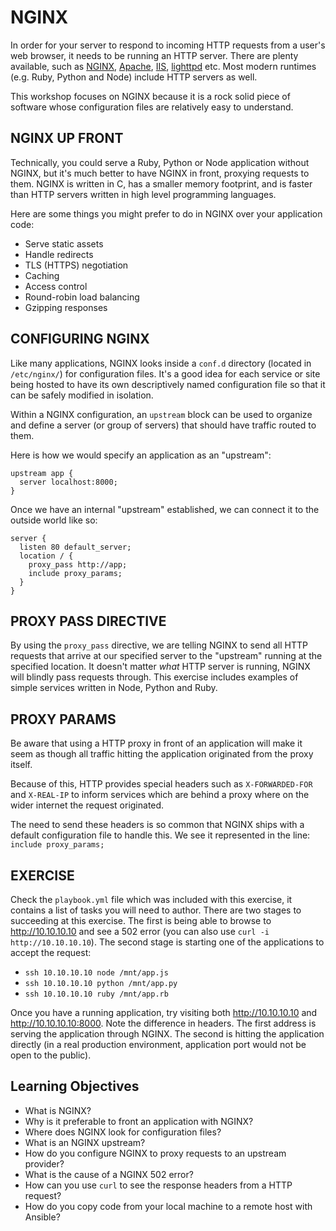 # NGINX

In order for your server to respond to incoming HTTP requests from a user's web
browser, it needs to be running an HTTP server. There are plenty available, such
as [NGINX], [Apache], [IIS], [lighttpd] etc. Most modern runtimes (e.g. Ruby,
Python and Node) include HTTP servers as well.

This workshop focuses on NGINX because it is a rock solid piece of software
whose configuration files are relatively easy to understand.

## NGINX UP FRONT

Technically, you could serve a Ruby, Python or Node application without NGINX,
but it's much better to have NGINX in front, proxying requests to them.
NGINX is written in C, has a smaller memory footprint, and is faster than HTTP
servers written in high level programming languages.

Here are some things you might prefer to do in NGINX over your application code:

- Serve static assets
- Handle redirects
- TLS (HTTPS) negotiation
- Caching
- Access control
- Round-robin load balancing
- Gzipping responses

## CONFIGURING NGINX

Like many applications, NGINX looks inside a `conf.d` directory (located in
`/etc/nginx/`) for configuration files. It's a good idea for each service or
site being hosted to have its own descriptively named configuration file so
that it can be safely modified in isolation.

Within a NGINX configuration, an `upstream` block can be used to organize and
define a server (or group of servers) that should have traffic routed to them.

Here is how we would specify an application as an "upstream":

```
upstream app {
  server localhost:8000;
}
```

Once we have an internal "upstream" established, we can connect it to the
outside world like so:

```
server {
  listen 80 default_server;
  location / {
    proxy_pass http://app;
    include proxy_params;
  }
}
```

## PROXY PASS DIRECTIVE

By using the `proxy_pass` directive, we are telling NGINX to send all HTTP
requests that arrive at our specified server to the "upstream" running at the
specified location. It doesn't matter *what* HTTP server is running, NGINX will
blindly pass requests through. This exercise includes examples of simple
services written in Node, Python and Ruby.

## PROXY PARAMS

Be aware that using a HTTP proxy in front of an application will make it seem as
though all traffic hitting the application originated from the proxy itself.

Because of this, HTTP provides special headers such as `X-FORWARDED-FOR` and
`X-REAL-IP` to inform services which are behind a proxy where on the wider
internet the request originated.

The need to send these headers is so common that NGINX ships with a default
configuration file to handle this. We see it represented in the line:
`include proxy_params;`

## EXERCISE

Check the `playbook.yml` file which was included with this exercise, it contains
a list of tasks you will need to author. There are two stages to succeeding at
this exercise. The first is being able to browse to http://10.10.10.10 and see a
502 error (you can also use `curl -i http://10.10.10.10`). The second stage is
starting one of the applications to accept the request:

- `ssh 10.10.10.10 node /mnt/app.js`
- `ssh 10.10.10.10 python /mnt/app.py`
- `ssh 10.10.10.10 ruby /mnt/app.rb`

Once you have a running application, try visiting both http://10.10.10.10 and
http://10.10.10.10:8000. Note the difference in headers. The first address is
serving the application through NGINX. The second is hitting the application
directly (in a real production environment, application port would not be open
to the public).

## Learning Objectives

- What is NGINX?
- Why is it preferable to front an application with NGINX?
- Where does NGINX look for configuration files?
- What is an NGINX upstream?
- How do you configure NGINX to proxy requests to an upstream provider?
- What is the cause of a NGINX 502 error?
- How can you use `curl` to see the response headers from a HTTP request?
- How do you copy code from your local machine to a remote host with Ansible?

[NGINX]: http://nginx.org
[Apache]: http://httpd.apache.org
[IIS]: http://www.iis.net/
[lighttpd]: https://www.lighttpd.net/
